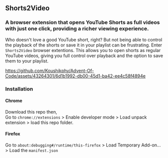## Shorts2Video
### A browser extension that opens YouTube Shorts as full videos with just one click, providing a richer viewing experience.

Who doesn't love a good YouTube short, right? But not being able to control the playback of the shorts or save it in your playlist can be frustrating. Enter `Shorts2Video` browser extentions. This allows you to open shorts as regular YouTube videos, giving you full control over playback and the option to save them to your playlist.


https://github.com/Koushikphy/Advent-Of-Code/assets/43264301/6d1b1992-db00-45d1-ba42-ee4c58f4894e

### Installation
#### Chrome
Download this repo then,   
Go to `chrome://extensions` > Enable developer mode > Load unpack extension > load this repo folder.  

#### Firefox
Go to `about:debugging#/runtime/this-firefox` > Load Temporary Add-on... > Load the `manifest.json`